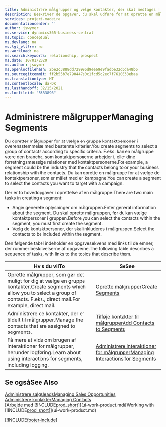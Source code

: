 ```yaml
---
title: Administrere målgrupper og vælge kontakter, der skal medtages | Microsoft Docs
description: Beskriver de opgaver, du skal udføre for at oprette en målgruppe og vælge en gruppe kontaktpersoner ud fra bestemte kriterier, f.eks. kontaktpersoner i en bestemt branche, du vil målrette din henvendelse til.
services: project-madeira
documentationcenter: ''
author: jswymer
ms.service: dynamics365-business-central
ms.topic: conceptual
ms.devlang: na
ms.tgt_pltfrm: na
ms.workload: na
ms.search.keywords: relationship, prospect
ms.date: 10/01/2020
ms.author: jswymer
ms.openlocfilehash: 2be2c3888dd729996d9ee69e9fadbe32d5da48b6
ms.sourcegitcommit: ff2b55b7e790447e0c1fcd5c2ec7f7610338ebaa
ms.translationtype: HT
ms.contentlocale: da-DK
ms.lasthandoff: 02/15/2021
ms.locfileid: "5383896"
---
```

# <a name="managing-segments"></a><span data-ttu-id="1af08-103">Administrere målgrupper</span><span class="sxs-lookup"><span data-stu-id="1af08-103">Managing Segments</span></span>
<span data-ttu-id="1af08-104">Du opretter målgrupper for at vælge en gruppe kontaktpersoner i overensstemmelse med bestemte kriterier.</span><span class="sxs-lookup"><span data-stu-id="1af08-104">You create segments to select a group of contacts according to specific criteria.</span></span> <span data-ttu-id="1af08-105">F.eks. kan en målgruppe være den branche, som kontaktpersonerne arbejder i, eller dine forretningsmæssige relationer med kontaktpersonerne.</span><span class="sxs-lookup"><span data-stu-id="1af08-105">For example, a segment could be the industry that the contacts belong to or your business relationship with the contacts.</span></span> <span data-ttu-id="1af08-106">Du kan oprette en målgruppe for at vælge de kontaktpersoner, som er målet med en kampagne.</span><span class="sxs-lookup"><span data-stu-id="1af08-106">You can create a segment to select the contacts you want to target with a campaign.</span></span>

<span data-ttu-id="1af08-107">Der er to hovedopgaver i oprettelse af en målgruppe:</span><span class="sxs-lookup"><span data-stu-id="1af08-107">There are two main tasks in creating a segment:</span></span>

* <span data-ttu-id="1af08-108">Angiv generelle oplysninger om målgruppen.</span><span class="sxs-lookup"><span data-stu-id="1af08-108">Enter general information about the segment.</span></span> <span data-ttu-id="1af08-109">Du skal oprette målgruppen, før du kan vælge kontaktpersoner i gruppen.</span><span class="sxs-lookup"><span data-stu-id="1af08-109">Before you can select the contacts within the segment, you must first create the segment.</span></span>
* <span data-ttu-id="1af08-110">Vælg de kontaktpersoner, der skal inkluderes i målgruppen.</span><span class="sxs-lookup"><span data-stu-id="1af08-110">Select the contacts to be included within the segment.</span></span>

<span data-ttu-id="1af08-111">Den følgende tabel indeholder en opgavesekvens med links til de emner, der rummer beskrivelserne af opgaverne.</span><span class="sxs-lookup"><span data-stu-id="1af08-111">The following table describes a sequence of tasks, with links to the topics that describe them.</span></span>

| <span data-ttu-id="1af08-112">Hvis du vil</span><span class="sxs-lookup"><span data-stu-id="1af08-112">To</span></span> | <span data-ttu-id="1af08-113">Se</span><span class="sxs-lookup"><span data-stu-id="1af08-113">See</span></span> |
| --- | --- |
| <span data-ttu-id="1af08-114">Oprette målgrupper, som gør det muligt for dig at vælge en gruppe kontakter.</span><span class="sxs-lookup"><span data-stu-id="1af08-114">Create segments which allow you to select a group of contacts.</span></span> <span data-ttu-id="1af08-115">F.eks., direct mail.</span><span class="sxs-lookup"><span data-stu-id="1af08-115">For example, direct mail.</span></span> |[<span data-ttu-id="1af08-116">Oprette målgrupper</span><span class="sxs-lookup"><span data-stu-id="1af08-116">Create Segments</span></span>](marketing-how-create-segment.md) |
| <span data-ttu-id="1af08-117">Administrere de kontakter, der er tildelt til målgrupper.</span><span class="sxs-lookup"><span data-stu-id="1af08-117">Manage the contacts that are assigned to segments.</span></span> |[<span data-ttu-id="1af08-118">Tilføje kontakter til målgrupper</span><span class="sxs-lookup"><span data-stu-id="1af08-118">Add Contacts to Segments</span></span>](marketing-add-contact-segment.md) |
| <span data-ttu-id="1af08-119">Få mere at vide om brugen af interaktioner for målgrupper, herunder logføring.</span><span class="sxs-lookup"><span data-stu-id="1af08-119">Learn about using interactions for segments, including logging.</span></span> |[<span data-ttu-id="1af08-120">Administrere interaktioner for målgrupper</span><span class="sxs-lookup"><span data-stu-id="1af08-120">Managing Interactions for Segments</span></span>](marketing-interaction-segments.md) |

## <a name="see-also"></a><span data-ttu-id="1af08-121">Se også</span><span class="sxs-lookup"><span data-stu-id="1af08-121">See Also</span></span>
[<span data-ttu-id="1af08-122">Administrere salgsleads</span><span class="sxs-lookup"><span data-stu-id="1af08-122">Managing Sales Opportunities</span></span>](marketing-manage-sales-opportunities.md)  
[<span data-ttu-id="1af08-123">Administrere kontakter</span><span class="sxs-lookup"><span data-stu-id="1af08-123">Managing Contacts</span></span>](marketing-contacts.md)  
<span data-ttu-id="1af08-124">[Arbejde med [!INCLUDE[prod_short](includes/prod_short.md)]](ui-work-product.md)</span><span class="sxs-lookup"><span data-stu-id="1af08-124">[Working with [!INCLUDE[prod_short](includes/prod_short.md)]](ui-work-product.md)</span></span>


[!INCLUDE[footer-include](includes/footer-banner.md)]